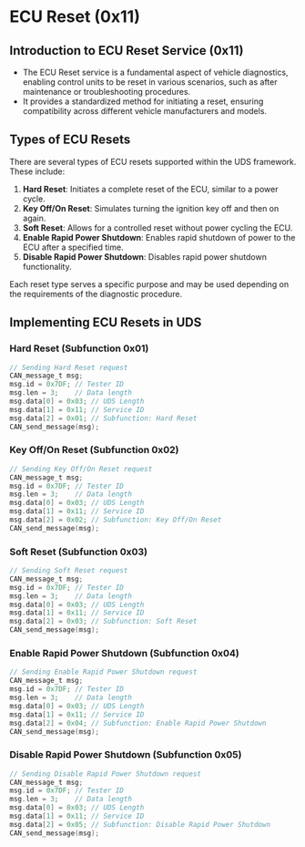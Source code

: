 # ECU Reset (0x11)

## Introduction to ECU Reset Service (0x11)

- The ECU Reset service is a fundamental aspect of vehicle diagnostics, enabling control units to be reset in various scenarios, such as after maintenance or troubleshooting procedures.
- It provides a standardized method for initiating a reset, ensuring compatibility across different vehicle manufacturers and models.

## Types of ECU Resets

There are several types of ECU resets supported within the UDS framework. These include:

1. **Hard Reset**: Initiates a complete reset of the ECU, similar to a power cycle.
2. **Key Off/On Reset**: Simulates turning the ignition key off and then on again.
3. **Soft Reset**: Allows for a controlled reset without power cycling the ECU.
4. **Enable Rapid Power Shutdown**: Enables rapid shutdown of power to the ECU after a specified time.
5. **Disable Rapid Power Shutdown**: Disables rapid power shutdown functionality.

Each reset type serves a specific purpose and may be used depending on the requirements of the diagnostic procedure.

## Implementing ECU Resets in UDS

### Hard Reset (Subfunction 0x01)

```c
// Sending Hard Reset request
CAN_message_t msg;
msg.id = 0x7DF; // Tester ID
msg.len = 3;    // Data length
msg.data[0] = 0x03; // UDS Length
msg.data[1] = 0x11; // Service ID
msg.data[2] = 0x01; // Subfunction: Hard Reset
CAN_send_message(msg);
```

### Key Off/On Reset (Subfunction 0x02)

```c
// Sending Key Off/On Reset request
CAN_message_t msg;
msg.id = 0x7DF; // Tester ID
msg.len = 3;    // Data length
msg.data[0] = 0x03; // UDS Length
msg.data[1] = 0x11; // Service ID
msg.data[2] = 0x02; // Subfunction: Key Off/On Reset
CAN_send_message(msg);
```

### Soft Reset (Subfunction 0x03)

```c
// Sending Soft Reset request
CAN_message_t msg;
msg.id = 0x7DF; // Tester ID
msg.len = 3;    // Data length
msg.data[0] = 0x03; // UDS Length
msg.data[1] = 0x11; // Service ID
msg.data[2] = 0x03; // Subfunction: Soft Reset
CAN_send_message(msg);
```

### Enable Rapid Power Shutdown (Subfunction 0x04)

```c
// Sending Enable Rapid Power Shutdown request
CAN_message_t msg;
msg.id = 0x7DF; // Tester ID
msg.len = 3;    // Data length
msg.data[0] = 0x03; // UDS Length
msg.data[1] = 0x11; // Service ID
msg.data[2] = 0x04; // Subfunction: Enable Rapid Power Shutdown
CAN_send_message(msg);
```

### Disable Rapid Power Shutdown (Subfunction 0x05)

```c
// Sending Disable Rapid Power Shutdown request
CAN_message_t msg;
msg.id = 0x7DF; // Tester ID
msg.len = 3;    // Data length
msg.data[0] = 0x03; // UDS Length
msg.data[1] = 0x11; // Service ID
msg.data[2] = 0x05; // Subfunction: Disable Rapid Power Shutdown
CAN_send_message(msg);
```
